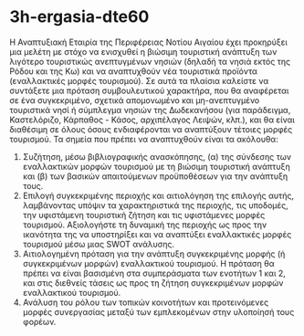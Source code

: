 # 3h-ergasia-dte60

Η Αναπτυξιακή Εταιρία της Περιφέρειας Νοτίου Αιγαίου έχει προκηρύξει μια
μελέτη με στόχο να ενισχυθεί η βιώσιμη τουριστική ανάπτυξη των λιγότερο
τουριστικώς ανεπτυγμένων νησιών (δηλαδή τα νησιά εκτός της Ρόδου και
της Κω) και να αναπτυχθούν νέα τουριστικά προϊόντα (εναλλακτικές μορφές
τουρισμού).
Σε αυτά τα πλαίσια καλείστε να συντάξετε μια πρόταση συμβουλευτικού
χαρακτήρα, που θα αναφέρεται σε ένα συγκεκριμένο, σχετικά απομονωμένο
και μη-ανεπτυγμένο τουριστικά νησί ή σύμπλεγμα νησιών της Δωδεκανήσου
(για παράδειγμα, Καστελόριζο, Κάρπαθος - Κάσος, αρχιπέλαγος Λειψών,
κλπ.), και θα είναι διαθέσιμη σε όλους όσους ενδιαφέρονται να αναπτύξουν
τέτοιες μορφές τουρισμού. Τα σημεία που πρέπει να αναπτυχθούν είναι τα
ακόλουθα:
1. Συζήτηση, μέσω βιβλιογραφικής ανασκόπησης, (α) της σύνδεσης των
εναλλακτικών μορφών τουρισμού με τη βιώσιμη τουριστική ανάπτυξη
και (β) των βασικών απαιτούμενων προϋποθέσεων για την ανάπτυξη
τους.
2. Επιλογή συγκεκριμένης περιοχής και αιτιολόγηση της επιλογής αυτής,
λαμβάνοντας υπόψιν τα χαρακτηριστικά της περιοχής, τις υποδομές,
την υφιστάμενη τουριστική ζήτηση και τις υφιστάμενες μορφές τουρισμού. Αξιολογήστε τη δυναμική της περιοχής ως προς την ικανότητα
της να υποστηρίξει και να αναπτύξει εναλλακτικές μορφές τουρισμού
μέσω μιας SWOT ανάλυσης.
3. Αιτιολογημένη πρόταση για την ανάπτυξη συγκεκριμένης μορφής (ή
συγκεκριμένων μορφών) εναλλακτικού τουρισμού. Η πρόταση θα
πρέπει να είναι βασισμένη στα συμπεράσματα των ενοτήτων 1 και 2,
και στις διεθνείς τάσεις ως προς τη ζήτηση συγκεκριμένων μορφών
εναλλακτικού τουρισμού.
4. Ανάλυση του ρόλου των τοπικών κοινοτήτων και προτεινόμενες μορφές συνεργασίας μεταξύ των εμπλεκομένων στην υλοποίησή τους
φορέων.
